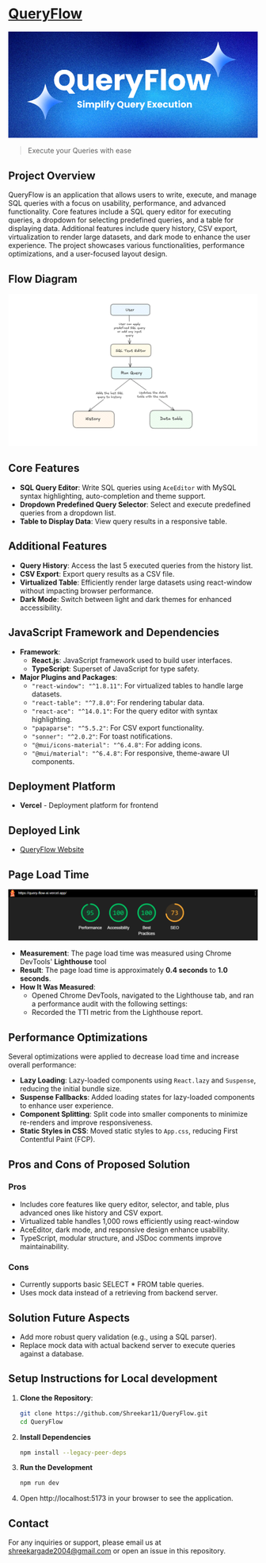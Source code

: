 # [QueryFlow](https://query-flow-xi.vercel.app)

![Header Section](screenshots/banner.png)

> Execute your Queries with ease

## Project Overview

QueryFlow is an application that allows users to write, execute, and manage SQL queries with a focus on usability, performance, and advanced functionality. Core features include a SQL query editor for executing queries, a dropdown for selecting predefined queries, and a table for displaying data. Additional features include query history, CSV export, virtualization to render large datasets, and dark mode to enhance the user experience. The project showcases various functionalities, performance optimizations, and a user-focused layout design.

## Flow Diagram

![Architecture Diagram](screenshots/flow-diagram.png)

## Core Features

- **SQL Query Editor**: Write SQL queries using `AceEditor` with MySQL syntax highlighting, auto-completion and theme support.
- **Dropdown Predefined Query Selector**: Select and execute predefined queries from a dropdown list.
- **Table to Display Data**: View query results in a responsive table.

## Additional Features

- **Query History**: Access the last 5 executed queries from the history list.
- **CSV Export**: Export query results as a CSV file.
- **Virtualized Table**: Efficiently render large datasets using react-window without impacting browser performance.
- **Dark Mode**: Switch between light and dark themes for enhanced accessibility.

## JavaScript Framework and Dependencies

- **Framework**:
  - **React.js**: JavaScript framework used to build user interfaces.
  - **TypeScript**: Superset of JavaScript for type safety.
- **Major Plugins and Packages**:
  - `"react-window": "^1.8.11"`: For virtualized tables to handle large datasets.
  - `"react-table": "^7.8.0"`: For rendering tabular data.
  - `"react-ace": "^14.0.1"`: For the query editor with syntax highlighting.
  - `"papaparse": "^5.5.2"`: For CSV export functionality.
  - `"sonner": "^2.0.2"`: For toast notifications.
  - `"@mui/icons-material": "^6.4.8"`: For adding icons.
  - `"@mui/material": "^6.4.8"`: For responsive, theme-aware UI components.

## Deployment Platform

- **Vercel** - Deployment platform for frontend

## Deployed Link

- [QueryFlow Website](https://query-flow-xi.vercel.app/)

## Page Load Time

![Performance Diagram](screenshots/performance.png)

- **Measurement**: The page load time was measured using Chrome DevTools' **Lighthouse** tool
- **Result**: The page load time is approximately **0.4 seconds** to **1.0 seconds**.
- **How It Was Measured**:
  - Opened Chrome DevTools, navigated to the Lighthouse tab, and ran a performance audit with the following settings:
  - Recorded the TTI metric from the Lighthouse report.

## Performance Optimizations

Several optimizations were applied to decrease load time and increase overall performance:

- **Lazy Loading**: Lazy-loaded components using `React.lazy` and `Suspense`, reducing the initial bundle size.
- **Suspense Fallbacks**: Added loading states for lazy-loaded components to enhance user experience.
- **Component Splitting**: Split code into smaller components to minimize re-renders and improve responsiveness.
- **Static Styles in CSS**: Moved static styles to `App.css`, reducing First Contentful Paint (FCP).

## Pros and Cons of Proposed Solution

### Pros

- Includes core features like query editor, selector, and table, plus advanced ones like history and CSV export.
- Virtualized table handles 1,000 rows efficiently using react-window
- AceEditor, dark mode, and responsive design enhance usability.
- TypeScript, modular structure, and JSDoc comments improve maintainability.

### Cons

- Currently supports basic SELECT \* FROM table queries.
- Uses mock data instead of a retrieving from backend server.

## Solution Future Aspects

- Add more robust query validation (e.g., using a SQL parser).
- Replace mock data with actual backend server to execute queries against a database.

## Setup Instructions for Local development

1. **Clone the Repository**:

   ```bash
   git clone https://github.com/Shreekar11/QueryFlow.git
   cd QueryFlow
   ```

2. **Install Dependencies**

   ```bash
   npm install --legacy-peer-deps
   ```

3. **Run the Development**

   ```bash
   npm run dev
   ```

4. Open http://localhost:5173 in your browser to see the application.

## Contact

For any inquiries or support, please email us at shreekargade2004@gmail.com or open an issue in this repository.
